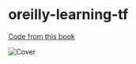 # oreilly-learning-tf

[Code from this book](http://shop.oreilly.com/product/0636920063698.do)

![Cover](https://covers.oreillystatic.com/images/0636920063698/lrg.jpg)
